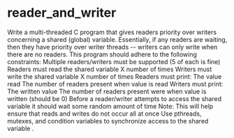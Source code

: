 # reader_and_writer
 Write a multi-threaded C program that gives readers priority over writers concerning a
shared (global) variable. Essentially, if any readers are waiting, then they have priority over
writer threads -- writers can only write when there are no readers. This program should
adhere to the following constraints:
 Multiple readers/writers must be supported (5 of each is fine)
 Readers must read the shared variable X number of times
 Writers must write the shared variable X number of times
 Readers must print:
 The value read
 The number of readers present when value is read
 Writers must print:
 The written value
 The number of readers present were when value is written (should be 0)
 Before a reader/writer attempts to access the shared variable it should wait some random
amount of time
 Note: This will help ensure that reads and writes do not occur all at once
 Use pthreads, mutexes, and condition variables to synchronize access to the shared variable
.
